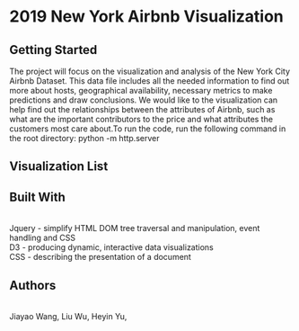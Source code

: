 # 2019 New York Airbnb Visualization </h>

## Getting Started
The project will focus on the visualization and analysis of the New York City Airbnb Dataset. 
This data file includes all the needed information to find out more about hosts, geographical 
availability, necessary metrics to make predictions and draw conclusions. We would like to the 
visualization can help find out the relationships between the attributes of Airbnb, such as what 
are the important contributors to the price and what attributes the customers most care about.To
run the code, run the following command in the root directory: python -m http.server

## Visualization List

## Built With
<br/>
Jquery - simplify HTML DOM tree traversal and manipulation, event handling and CSS <br/>
D3 - producing dynamic, interactive data visualizations <br/> 
CSS - describing the presentation of a document <br/>

## Authors
<br/>
Jiayao Wang,
Liu Wu,
Heyin Yu,